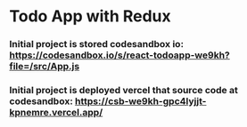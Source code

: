 # Todo App with Redux

### Initial project is stored codesandbox io: https://codesandbox.io/s/react-todoapp-we9kh?file=/src/App.js

### Initial project is deployed vercel that source code at codesandbox:  https://csb-we9kh-gpc4lyjjt-kpnemre.vercel.app/